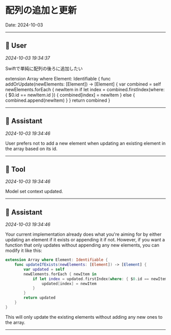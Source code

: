 # 配列の追加と更新

Date: 2024-10-03

---

## 👤 User
*2024-10-03 19:34:37*

Swiftで単純に配列の後ろに追加したい

extension Array where Element: Identifiable {
    func addOrUpdate(newElements: [Element]) -&gt; [Element] {
        var combined = self
        newElements.forEach { newItem in
            if let index = combined.firstIndex(where: { $0.id == newItem.id }) {
                combined[index] = newItem
            } else {
                combined.append(newItem)
            }
        }
        return combined
    }

---

## 🤖 Assistant
*2024-10-03 19:34:46*

User prefers not to add a new element when updating an existing element in the array based on its id.

---

## 🔧 Tool
*2024-10-03 19:34:46*

Model set context updated.

---

## 🤖 Assistant
*2024-10-03 19:34:46*

Your current implementation already does what you're aiming for by either updating an element if it exists or appending it if not. However, if you want a function that only updates without appending any new elements, you can modify it like this:

```swift
extension Array where Element: Identifiable {
    func updateIfExists(newElements: [Element]) -> [Element] {
        var updated = self
        newElements.forEach { newItem in
            if let index = updated.firstIndex(where: { $0.id == newItem.id }) {
                updated[index] = newItem
            }
        }
        return updated
    }
}
```

This will only update the existing elements without adding any new ones to the array.

---
